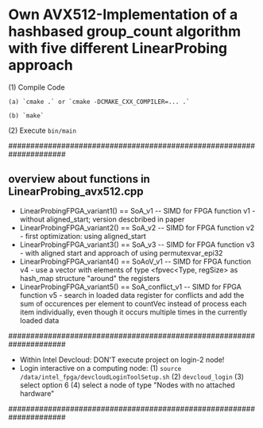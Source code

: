 # Own AVX512-Implementation of a hashbased group_count algorithm with five different LinearProbing approach

(1) Compile Code

    (a) `cmake .` or `cmake -DCMAKE_CXX_COMPILER=... .`

    (b) `make`

(2) Execute
`bin/main`

#####################################################################


## overview about functions in LinearProbing_avx512.cpp
-	LinearProbingFPGA_variant1() == SoA_v1 -- SIMD for FPGA function v1 -  without aligned_start; version descbribed in paper
- 	LinearProbingFPGA_variant2() == SoA_v2 -- SIMD for FPGA function v2 - first optimization: using aligned_start
-	LinearProbingFPGA_variant3() == SoA_v3 -- SIMD for FPGA function v3 - with aligned start and approach of using permutexvar_epi32
-	LinearProbingFPGA_variant4() == SoAoV_v1 -- SIMD for FPGA function v4 - use a vector with elements of type <fpvec<Type, regSize> as hash_map structure "around" the registers
- 	LinearProbingFPGA_variant5() == SoA_conflict_v1 -- SIMD for FPGA function v5 - 	search in loaded data register for conflicts and add the sum of occurences per element to countVec instead of process 
                                                        each item individually, even though it occurs multiple times in the currently loaded data	


#####################################################################

-   Within Intel Devcloud: DON'T execute project on login-2 node!
-   Login interactive on a computing node:
        (1) `source /data/intel_fpga/devcloudLoginToolSetup.sh`
        (2) `devcloud_login`
        (3) select option 6
        (4) select a node of type "Nodes with no attached hardware"

#####################################################################